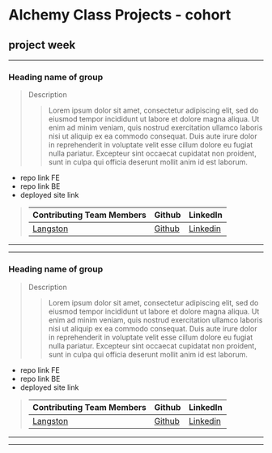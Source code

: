# Alchemy Class Projects - cohort 
## project week
___

 ### Heading name of group

> Description 
>>Lorem ipsum dolor sit amet, consectetur adipiscing elit, sed do eiusmod tempor incididunt ut labore et dolore magna aliqua. Ut enim ad minim veniam, quis nostrud exercitation ullamco laboris nisi ut aliquip ex ea commodo consequat. Duis aute irure dolor in reprehenderit in voluptate velit esse cillum dolore eu fugiat nulla pariatur. Excepteur sint occaecat cupidatat non proident, sunt in culpa qui officia deserunt mollit anim id est laborum.

* repo link FE
* repo link BE
* deployed site link

>| Contributing Team Members  | Github  | LinkedIn  |
>|---|---|---|
>|  [Langston]() | [Github]()   | [Linkedin]()   |

___
___
  ### Heading name of group

> Description 
>>Lorem ipsum dolor sit amet, consectetur adipiscing elit, sed do eiusmod tempor incididunt ut labore et dolore magna aliqua. Ut enim ad minim veniam, quis nostrud exercitation ullamco laboris nisi ut aliquip ex ea commodo consequat. Duis aute irure dolor in reprehenderit in voluptate velit esse cillum dolore eu fugiat nulla pariatur. Excepteur sint occaecat cupidatat non proident, sunt in culpa qui officia deserunt mollit anim id est laborum.

* repo link FE
* repo link BE
* deployed site link

>| Contributing Team Members  | Github  | LinkedIn  |
>|---|---|---|
>|  [Langston]() | [Github]()   | [Linkedin]()   |

___
___
